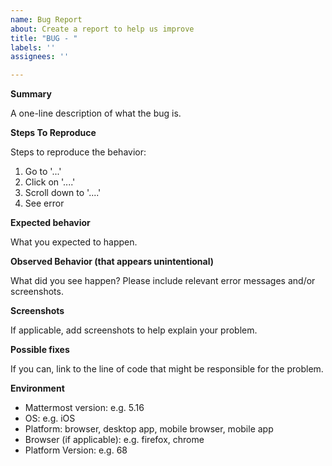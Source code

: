 ```yaml
---
name: Bug Report
about: Create a report to help us improve
title: "BUG - "
labels: ''
assignees: ''

---
```


**Summary**

A one-line description of what the bug is.

**Steps To Reproduce**

Steps to reproduce the behavior:
1. Go to '...'
2. Click on '....'
3. Scroll down to '....'
4. See error

**Expected behavior**

What you expected to happen.

**Observed Behavior (that appears unintentional)**

What did you see happen? Please include relevant error messages and/or screenshots.

**Screenshots**

If applicable, add screenshots to help explain your problem.

**Possible fixes**

If you can, link to the line of code that might be responsible for the problem.

**Environment**
-  Mattermost version: e.g. 5.16
-  OS: e.g. iOS
-  Platform: browser, desktop app, mobile browser, mobile app
-  Browser (if applicable): e.g. firefox, chrome
-  Platform Version: e.g. 68
